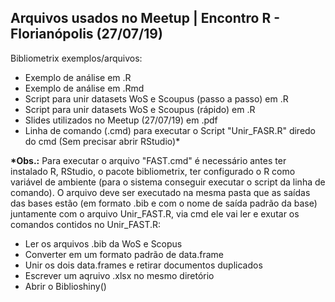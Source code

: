 ## Arquivos usados no Meetup | Encontro R - Florianópolis (27/07/19)

Bibliometrix exemplos/arquivos:

- Exemplo de análise em .R
- Exemplo de análise em .Rmd
- Script para unir datasets WoS e Scoupus (passo a passo) em .R
- Script para unir datasets WoS e Scoupus (rápido) em .R
- Slides utilizados no Meetup (27/07/19) em .pdf
- Linha de comando (.cmd) para executar o Script "Unir_FASR.R" diredo do cmd (Sem precisar abrir RStudio)*

__*Obs.:__ Para executar o arquivo "FAST.cmd" é necessário antes ter instalado R, RStudio, o pacote bibliometrix, ter configurado o R como variável de ambiente (para o sistema conseguir executar o script da linha de comando). O arquivo deve ser executado na mesma pasta que as saídas das bases estão (em formato .bib e com o nome de saída padrão da base) juntamente com o arquivo Unir_FAST.R, via cmd ele vai ler e exutar os comandos contidos no Unir_FAST.R:

- Ler os arquivos .bib da WoS e Scopus
- Converter em um formato padrão de data.frame
- Unir os dois data.frames e retirar documentos duplicados
- Escrever um aqruivo .xlsx no mesmo diretório
- Abrir o Biblioshiny()
